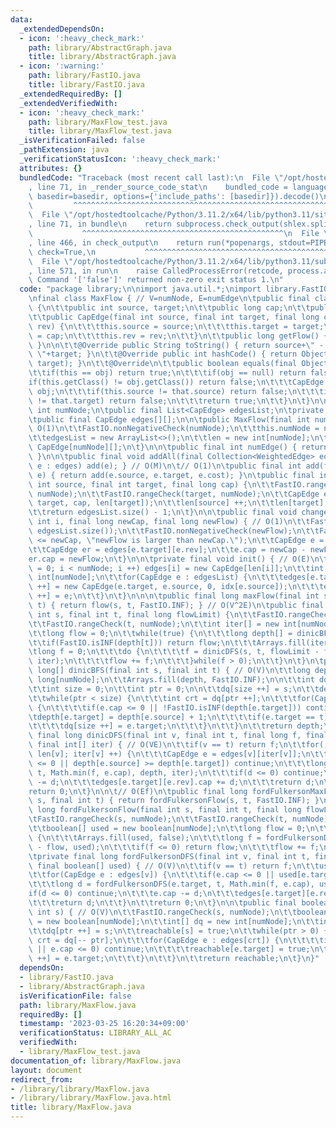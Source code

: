 ```yaml
---
data:
  _extendedDependsOn:
  - icon: ':heavy_check_mark:'
    path: library/AbstractGraph.java
    title: library/AbstractGraph.java
  - icon: ':warning:'
    path: library/FastIO.java
    title: library/FastIO.java
  _extendedRequiredBy: []
  _extendedVerifiedWith:
  - icon: ':heavy_check_mark:'
    path: library/MaxFlow_test.java
    title: library/MaxFlow_test.java
  _isVerificationFailed: false
  _pathExtension: java
  _verificationStatusIcon: ':heavy_check_mark:'
  attributes: {}
  bundledCode: "Traceback (most recent call last):\n  File \"/opt/hostedtoolcache/Python/3.11.2/x64/lib/python3.11/site-packages/onlinejudge_verify/documentation/build.py\"\
    , line 71, in _render_source_code_stat\n    bundled_code = language.bundle(stat.path,\
    \ basedir=basedir, options={'include_paths': [basedir]}).decode()\n          \
    \         ^^^^^^^^^^^^^^^^^^^^^^^^^^^^^^^^^^^^^^^^^^^^^^^^^^^^^^^^^^^^^^^^^^^^^^^^^^^^^^^^^\n\
    \  File \"/opt/hostedtoolcache/Python/3.11.2/x64/lib/python3.11/site-packages/onlinejudge_verify/languages/user_defined.py\"\
    , line 71, in bundle\n    return subprocess.check_output(shlex.split(command))\n\
    \           ^^^^^^^^^^^^^^^^^^^^^^^^^^^^^^^^^^^^^^^^^^^^^\n  File \"/opt/hostedtoolcache/Python/3.11.2/x64/lib/python3.11/subprocess.py\"\
    , line 466, in check_output\n    return run(*popenargs, stdout=PIPE, timeout=timeout,\
    \ check=True,\n           ^^^^^^^^^^^^^^^^^^^^^^^^^^^^^^^^^^^^^^^^^^^^^^^^^^^^^^^^^\n\
    \  File \"/opt/hostedtoolcache/Python/3.11.2/x64/lib/python3.11/subprocess.py\"\
    , line 571, in run\n    raise CalledProcessError(retcode, process.args,\nsubprocess.CalledProcessError:\
    \ Command '['false']' returned non-zero exit status 1.\n"
  code: "package library;\n\nimport java.util.*;\nimport library.FastIO;\nimport library.AbstractGraph;\n\
    \nfinal class MaxFlow { // V=numNode, E=numEdge\n\tpublic final class CapEdge\
    \ {\n\t\tpublic int source, target;\n\t\tpublic long cap;\n\t\tpublic int rev;\n\
    \t\tpublic CapEdge(final int source, final int target, final long cap, final int\
    \ rev) {\n\t\t\tthis.source = source;\n\t\t\tthis.target = target;\n\t\t\tthis.cap\
    \ = cap;\n\t\t\tthis.rev = rev;\n\t\t}\n\t\tpublic long getFlow() { return edges[target][rev].cap;\
    \ }\n\n\t\t@Override public String toString() { return source+\" - \"+cap+\" ->\
    \ \"+target; }\n\t\t@Override public int hashCode() { return Objects.hash(source,\
    \ target); }\n\t\t@Override\n\t\tpublic boolean equals(final Object obj) {\n\t\
    \t\tif(this == obj) return true;\n\t\t\tif(obj == null) return false;\n\t\t\t\
    if(this.getClass() != obj.getClass()) return false;\n\t\t\tCapEdge that = (CapEdge)\
    \ obj;\n\t\t\tif(this.source != that.source) return false;\n\t\t\tif(this.target\
    \ != that.target) return false;\n\t\t\treturn true;\n\t\t}\n\t}\n\n\tpublic final\
    \ int numNode;\n\tpublic final List<CapEdge> edgesList;\n\tprivate final int len[];\n\
    \tpublic final CapEdge edges[][];\n\n\tpublic MaxFlow(final int numNode) { //\
    \ O(1)\n\t\tFastIO.nonNegativeCheck(numNode);\n\t\tthis.numNode = numNode;\n\n\
    \t\tedgesList = new ArrayList<>();\n\t\tlen = new int[numNode];\n\t\tedges = new\
    \ CapEdge[numNode][];\n\t}\n\n\tpublic final int numEdge() { return edgesList.size();\
    \ }\n\n\tpublic final void addAll(final Collection<WeightedEdge> edges) { for(WeightedEdge\
    \ e : edges) add(e); } // O(M)\n\t// O(1)\n\tpublic final int add(final WeightedEdge\
    \ e) { return add(e.source, e.target, e.cost); }\n\tpublic final int add(final\
    \ int source, final int target, final long cap) {\n\t\tFastIO.rangeCheck(source,\
    \ numNode);\n\t\tFastIO.rangeCheck(target, numNode);\n\t\tCapEdge e = new CapEdge(source,\
    \ target, cap, len[target]);\n\t\tlen[source] ++;\n\t\tlen[target] ++;\n\t\tedgesList.add(e);\n\
    \t\treturn edgesList.size() - 1;\n\t}\n\n\tpublic final void changeEdge(final\
    \ int i, final long newCap, final long newFlow) { // O(1)\n\t\tFastIO.rangeCheck(i,\
    \ edgesList.size());\n\t\tFastIO.nonNegativeCheck(newFlow);\n\t\tFastIO.assertion(newFlow\
    \ <= newCap, \"newFlow is larger than newCap.\");\n\t\tCapEdge e = edgesList.get(i);\n\
    \t\tCapEdge er = edges[e.target][e.rev];\n\t\te.cap = newCap - newFlow;\n\t\t\
    er.cap = newFlow;\n\t}\n\n\tprivate final void init() { // O(E)\n\t\tfor(int i\
    \ = 0; i < numNode; i ++) edges[i] = new CapEdge[len[i]];\n\t\tint idx[] = new\
    \ int[numNode];\n\t\tfor(CapEdge e : edgesList) {\n\t\t\tedges[e.target][idx[e.target]\
    \ ++] = new CapEdge(e.target, e.source, 0, idx[e.source]);\n\t\t\tedges[e.source][idx[e.source]\
    \ ++] = e;\n\t\t}\n\t}\n\n\n\tpublic final long maxFlow(final int s, final int\
    \ t) { return flow(s, t, FastIO.INF); } // O(V^2E)\n\tpublic final long flow(final\
    \ int s, final int t, final long flowLimit) {\n\t\tFastIO.rangeCheck(s, numNode);\n\
    \t\tFastIO.rangeCheck(t, numNode);\n\t\tint iter[] = new int[numNode];\n\t\tinit();\n\
    \t\tlong flow = 0;\n\t\twhile(true) {\n\t\t\tlong depth[] = dinicBFS(s, t);\n\t\
    \t\tif(FastIO.isINF(depth[t])) return flow;\n\t\t\tArrays.fill(iter, 0);\n\t\t\
    \tlong f = 0;\n\t\t\tdo {\n\t\t\t\tf = dinicDFS(s, t, flowLimit - flow, depth,\
    \ iter);\n\t\t\t\tflow += f;\n\t\t\t}while(f > 0);\n\t\t}\n\t}\n\tprivate final\
    \ long[] dinicBFS(final int s, final int t) { // O(V)\n\t\tlong depth[] = new\
    \ long[numNode];\n\t\tArrays.fill(depth, FastIO.INF);\n\n\t\tint dq[] = new int[numNode];\n\
    \t\tint size = 0;\n\t\tint ptr = 0;\n\n\t\tdq[size ++] = s;\n\t\tdepth[s] = 0;\n\
    \t\twhile(ptr < size) {\n\t\t\tint crt = dq[ptr ++];\n\t\t\tfor(CapEdge e : edges[crt])\
    \ {\n\t\t\t\tif(e.cap <= 0 || !FastIO.isINF(depth[e.target])) continue;\n\t\t\t\
    \tdepth[e.target] = depth[e.source] + 1;\n\t\t\t\tif(e.target == t) return depth;\n\
    \t\t\t\tdq[size ++] = e.target;\n\t\t\t}\n\t\t}\n\t\treturn depth;\n\t}\n\tprivate\
    \ final long dinicDFS(final int v, final int t, final long f, final long[] depth,\
    \ final int[] iter) { // O(VE)\n\t\tif(v == t) return f;\n\t\tfor(; iter[v] <\
    \ len[v]; iter[v] ++) {\n\t\t\tCapEdge e = edges[v][iter[v]];\n\t\t\tif(e.cap\
    \ <= 0 || depth[e.source] >= depth[e.target]) continue;\n\t\t\tlong d = dinicDFS(e.target,\
    \ t, Math.min(f, e.cap), depth, iter);\n\t\t\tif(d <= 0) continue;\n\t\t\te.cap\
    \ -= d;\n\t\t\tedges[e.target][e.rev].cap += d;\n\t\t\treturn d;\n\t\t}\n\t\t\
    return 0;\n\t}\n\n\t// O(Ef)\n\tpublic final long fordFulkersonMaxFlow(final int\
    \ s, final int t) { return fordFulkersonFlow(s, t, FastIO.INF); }\n\tpublic final\
    \ long fordFulkersonFlow(final int s, final int t, final long flowLimit) {\n\t\
    \tFastIO.rangeCheck(s, numNode);\n\t\tFastIO.rangeCheck(t, numNode);\n\t\tinit();\n\
    \t\tboolean[] used = new boolean[numNode];\n\t\tlong flow = 0;\n\t\twhile(true)\
    \ {\n\t\t\tArrays.fill(used, false);\n\t\t\tlong f = fordFulkersonDFS(s, t, flowLimit\
    \ - flow, used);\n\t\t\tif(f <= 0) return flow;\n\t\t\tflow += f;\n\t\t}\n\t}\n\
    \tprivate final long fordFulkersonDFS(final int v, final int t, final long f,\
    \ final boolean[] used) { // O(V)\n\t\tif(v == t) return f;\n\t\tused[v] = true;\n\
    \t\tfor(CapEdge e : edges[v]) {\n\t\t\tif(e.cap <= 0 || used[e.target]) continue;\n\
    \t\t\tlong d = fordFulkersonDFS(e.target, t, Math.min(f, e.cap), used);\n\t\t\t\
    if(d <= 0) continue;\n\t\t\te.cap -= d;\n\t\t\tedges[e.target][e.rev].cap += d;\n\
    \t\t\treturn d;\n\t\t}\n\t\treturn 0;\n\t}\n\n\tpublic final boolean[] minCut(final\
    \ int s) { // O(V)\n\t\tFastIO.rangeCheck(s, numNode);\n\t\tboolean[] reachable\
    \ = new boolean[numNode];\n\t\tint[] dq = new int[numNode];\n\t\tint ptr = 0;\n\
    \t\tdq[ptr ++] = s;\n\t\treachable[s] = true;\n\t\twhile(ptr > 0) {\n\t\t\tint\
    \ crt = dq[-- ptr];\n\t\t\tfor(CapEdge e : edges[crt]) {\n\t\t\t\tif(reachable[e.target]\
    \ || e.cap <= 0) continue;\n\t\t\t\treachable[e.target] = true;\n\t\t\t\tdq[ptr\
    \ ++] = e.target;\n\t\t\t}\n\t\t}\n\t\treturn reachable;\n\t}\n}"
  dependsOn:
  - library/FastIO.java
  - library/AbstractGraph.java
  isVerificationFile: false
  path: library/MaxFlow.java
  requiredBy: []
  timestamp: '2023-03-25 16:20:34+09:00'
  verificationStatus: LIBRARY_ALL_AC
  verifiedWith:
  - library/MaxFlow_test.java
documentation_of: library/MaxFlow.java
layout: document
redirect_from:
- /library/library/MaxFlow.java
- /library/library/MaxFlow.java.html
title: library/MaxFlow.java
---
```

